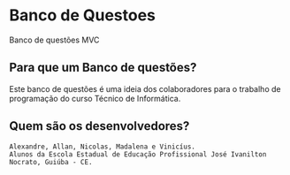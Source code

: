 # Banco de Questoes
 Banco de questões MVC

## Para que um Banco de questões?
 Este banco de questões é uma ideia dos colaboradores para o trabalho de programação do curso Técnico de Informática.

## Quem são os desenvolvedores?
    Alexandre, Allan, Nicolas, Madalena e Vinicíus.
    Alunos da Escola Estadual de Educação Profissional José Ivanilton Nocrato, Guiúba - CE.
